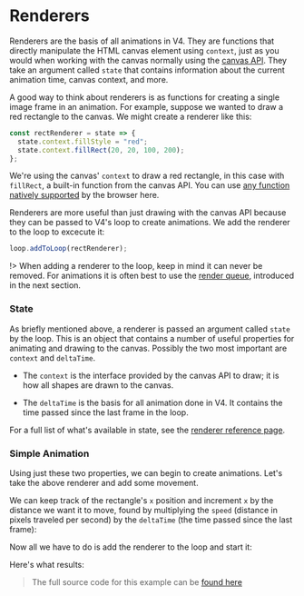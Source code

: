 # Renderers

Renderers are the basis of all animations in V4. They are functions that directly manipulate the HTML canvas element using `context`, just as you would when working with the canvas normally using the [canvas API](https://developer.mozilla.org/en-US/docs/Web/API/Canvas_API). They take an argument called `state` that contains information about the current animation time, canvas context, and more.

A good way to think about renderers is as functions for creating a single image frame in an animation. For example, suppose we wanted to draw a red rectangle to the canvas. We might create a renderer like this:

```js
const rectRenderer = state => {
  state.context.fillStyle = "red";
  state.context.fillRect(20, 20, 100, 200);
};
```

We're using the canvas' `context` to draw a red rectangle, in this case with `fillRect`, a built-in function from the canvas API. You can use [any function natively supported](https://developer.mozilla.org/en-US/docs/Web/API/CanvasRenderingContext2D#Reference) by the browser here.

Renderers are more useful than just drawing with the canvas API because they can be passed to V4's loop to create animations. We add the renderer to the loop to excecute it:

```js
loop.addToLoop(rectRenderer);
```

!> When adding a renderer to the loop, keep in mind it can never be removed. For animations it is often best to use the [render queue](render-queue.md), introduced in the next section. 

### State

As briefly mentioned above, a renderer is passed an argument called `state` by the loop. This is an object that contains a number of useful properties for animating and drawing to the canvas. Possibly the two most important are `context` and `deltaTime`.

- The `context` is the interface provided by the canvas API to draw; it is how all shapes are drawn to the canvas.

- The `deltaTime` is the basis for all animation done in V4. It contains the time passed since the last frame in the loop.

For a full list of what's available in state, see the [renderer reference page](/reference/renderer.md).

### Simple Animation

Using just these two properties, we can begin to create animations. Let's take the above renderer and add some movement.

We can keep track of the rectangle's `x` position and increment `x` by the distance we want it to move, found by multiplying the `speed` (distance in pixels traveled per second) by the `deltaTime` (the time passed since the last frame):

[](_media/guide/renderers/sketch.js ':include :type=code :fragment=demo1')


Now all we have to do is add the renderer to the loop and start it:

[](_media/guide/renderers/sketch.js ':include :type=code :fragment=demo2')

Here's what results: 


[](https://V4.rainflame.com/_media/guide/renderers ':include :type=iframe width=100% height=250px')


> The full source code for this example can be [found here](https://github.com/rainflame/V4.js/tree/master/docs/_media/guide/renderQueue)


